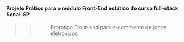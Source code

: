 #### Projeto Prático para o módulo Front-End estático do curso full-stack Senai-SP
>>> Prototipo Front-end para e-commerce de jogos eletronicos 